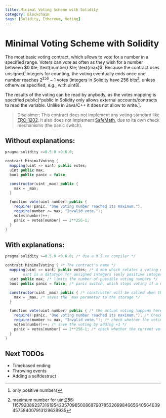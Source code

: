 ```yaml
---
title: Minimal Voting Scheme with Solidity
category: Blockchain
tags: [Solidity, Ethereum, Voting]
---
```


Minimal Voting Scheme with Solidity
=====================================
The most basic voting contract, which allows to vote for a number in a specified range. Voters can vote as often as they wish for a number between $0 &le; \text{number} &le; \text{max}$.
Because the contract uses unsigned[^1] integers for counting, the voting eventually ends once one number reaches $2^{256}-1$ votes (integers in Solidity have 256 bits[^2], unless otherwise specified, e.g., with uint8).

The results of the voting can be read by anybody, as the votes mapping is specified public[^public in Solidity only allows external accounts/contracts to read the variable. Unlike in Java/C++ it does not allow to write.].

> Disclaimer: This contract does not implement any voting standard like [ERC-1202](https://github.com/xinbenlv/eip-1202/blob/master/EIP-1202.md). It also does not implement [SafeMath](https://github.com/OpenZeppelin/openzeppelin-contracts/blob/master/contracts/math/SafeMath.sol), due to its own check mechanisms (the panic switch).

## Without explanations:
```java
pragma solidity >=0.5.0 <0.6.0;

contract MinimalVoting {
  mapping(uint => uint) public votes;
  uint public max;
  bool public panic = false;

  constructor(uint _max) public {
    max = _max;
  }

  function vote(uint number) public {
    require(!panic, "One voting number reached its maximum.");
    require(number <= max, "Invalid vote.");
    votes[number]++;
    panic = votes[number] == 2**256-1;
  }
}
```

## With explanations:

```java
pragma solidity >=0.5.0 <0.6.0; /* Use a 0.5.xx compiler */

contract MinimalVoting { /* The contract's name */
  mapping(uint => uint) public votes; /* A map which relates a voting number to the amount of its votes 
		uint is a datatype for unsigned integers (only positive integers) */
  uint public max; /* limits the number of possible voting numbers */
  bool public panic = false; /* panic switch, which stops voting if a number received the maximum amount of votes by reaching the maximum of an integer */

  constructor(uint _max) public { /* constructor will be called when the contract is created */
    max = _max; /* saves the _max parameter to the storage */
  }

  function vote(uint number) public { /* the actual voting happens here. It expects a number to vote for. */
    require(!panic, "One voting number reached its maximum."); /* Check whether any previuos voting has reached the maximum of an usigned 256-bit unteger */
    require(number <= max, "Invalid vote."); /* check whether the voting is in the specified range */
    votes[number]++; /* save the voting by adding +1 */
    panic = votes[number] == 2**256-1; /* check whether the current vote reached the integer maximum, so it would have to stop the voting */
  }
}
```


## Next TODOs
- Timebased ending
- Throwing events
- Adding a selfdestruct

[^1]: only positive numbers
[^2]: maximum number for uint256: 115792089237316195423570985008687907853269984665640564039457584007913129639935

[//]: # ( #Blockchain #Solidity #Voting #Ethereum )